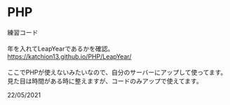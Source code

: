 # PHP
練習コード<br>
<br>
年を入れてLeapYearであるかを確認。<br>
https://katchion13.github.io/PHP/LeapYear/<br>
<br>
ここでPHPが使えないみたいなので、自分のサーバーにアップして使ってます。<br>
見た目は時間がある時に整えますが、コードのみアップで使えてます。<br>

22/05/2021
